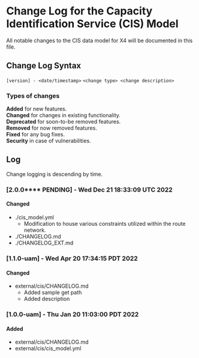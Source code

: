 # Change Log for the Capacity Identification Service (CIS) Model
All notable changes to the CIS data model for X4 will be documented in this file.

## Change Log Syntax
``[version] - <date/timestamp>``
``<change type> <change description>``

### Types of changes
__Added__ for new features.  
__Changed__ for changes in existing functionality.  
__Deprecated__ for soon-to-be removed features.  
__Removed__ for now removed features.  
__Fixed__ for any bug fixes.  
__Security__ in case of vulnerabilities.  

## Log
Change logging is descending by time.

### [2.0.0**** PENDING] - Wed Dec 21 18:33:09 UTC 2022
#### Changed
- ./cis_model.yml
  - Modification to house various constraints utilized within the route network.
- ./CHANGELOG.md
- ./CHANGELOG_EXT.md

### [1.1.0-uam] - Wed Apr 20 17:34:15 PDT 2022
#### Changed
- external/cis/CHANGELOG.md
  - Added sample get path
  - Added description

### [1.0.0-uam] - Thu Jan 20 11:03:00 PDT 2022
#### Added
- external/cis/CHANGELOG.md
- external/cis/cis_model.yml
